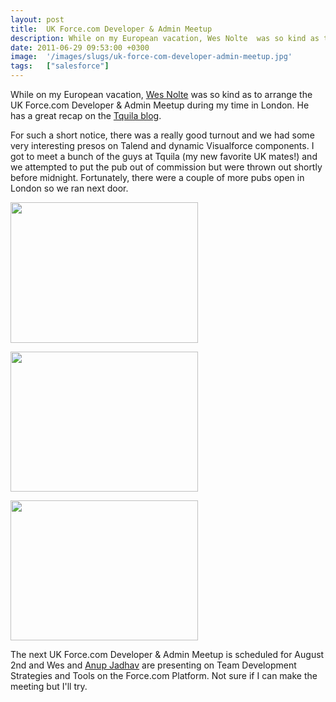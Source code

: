 ```yaml
---
layout: post
title:  UK Force.com Developer & Admin Meetup
description: While on my European vacation, Wes Nolte  was so kind as to arrange the UK Force.com Developer & Admin Meetup during my time in London. He has a great recap on the Tquila blog  . For such a short notice, there was a really good turnout and we had some very interesting presos on Talend and dynamic Visualforce components. I got to meet a bunch of the guys at Tquila (my new favorite UK mates!) and we attempted to put the pub out of commission but were thrown out shortly before midnight. Fortunately
date: 2011-06-29 09:53:00 +0300
image:  '/images/slugs/uk-force-com-developer-admin-meetup.jpg'
tags:   ["salesforce"]
---
```

<p>While on my European vacation, <a href="http://twitter.com/#!/wesnolte">Wes Nolte</a> was so kind as to arrange the UK Force.com Developer & Admin Meetup during my time in London. He has a great recap on the <a href="http://tquilamockingbird.wordpress.com/2011/06/28/post-mortem-uk-force-com-developer-admin-meetup/">Tquila blog</a>.</p>
<p>For such a short notice, there was a really good turnout and we had some very interesting presos on Talend and dynamic Visualforce components. I got to meet a bunch of the guys at Tquila (my new favorite UK mates!) and we attempted to put the pub out of commission but were thrown out shortly before midnight. Fortunately, there were a couple of more pubs open in London so we ran next door.</p>
<p><a href="http://res.cloudinary.com/blog-jeffdouglas-com/image/upload/v1400327786/ukmeetup1_svyuba.jpg"><img src="http://res.cloudinary.com/blog-jeffdouglas-com/image/upload/h_225,w_300/v1400327786/ukmeetup1_svyuba.jpg" alt="" title="ukmeetup1" width="300" height="225" class="aligncenter size-medium wp-image-3985" /></a></p>
<p><a href="http://res.cloudinary.com/blog-jeffdouglas-com/image/upload/v1400327784/ukmeetup2_zqfy5h.jpg"><img src="http://res.cloudinary.com/blog-jeffdouglas-com/image/upload/h_224,w_300/v1400327784/ukmeetup2_zqfy5h.jpg" alt="" title="ukmeetup2" width="300" height="224" class="aligncenter size-medium wp-image-3987" /></a></p>
<p><a href="http://res.cloudinary.com/blog-jeffdouglas-com/image/upload/v1400327783/ukmeetup3_netupc.jpg"><img src="http://res.cloudinary.com/blog-jeffdouglas-com/image/upload/h_224,w_300/v1400327783/ukmeetup3_netupc.jpg" alt="" title="ukmeetup3" width="300" height="224" class="aligncenter size-medium wp-image-3989" /></a></p>
<p>The next UK Force.com Developer & Admin Meetup is scheduled for August 2nd and Wes and <a href="http://twitter.com/#!/Anup">Anup Jadhav</a> are presenting on Team Development Strategies and Tools on the Force.com Platform. Not sure if I can make the meeting but I'll try.</p>

